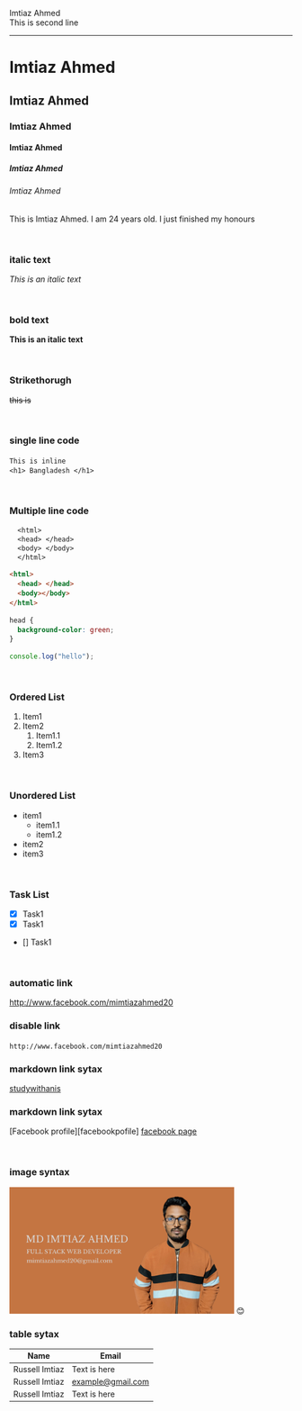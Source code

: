 <!--markdown tutorial-->

Imtiaz Ahmed<br/>
This is second line

---

# Imtiaz Ahmed

## Imtiaz Ahmed

### Imtiaz Ahmed

#### Imtiaz Ahmed

##### Imtiaz Ahmed

###### Imtiaz Ahmed

<p>This is Imtiaz Ahmed. I am 24 years old. I just finished my honours </p>

<br/>

### italic text

_This is an italic text_

<br/>

### bold text

**This is an italic text**

<br/>

### Strikethorugh

~~this is~~

<br/>

### single line code

`This is inline`  
`<h1> Bangladesh </h1>`

<br/>

### Multiple line code

```
  <html>
  <head> </head>
  <body> </body>
  </html>
```

```html
<html>
  <head> </head>
  <body></body>
</html>
```

```css
head {
  background-color: green;
}
```

```javascript
console.log("hello");
```

<br/>

### Ordered List

1. Item1
2. Item2
   1. Item1.1
   2. Item1.2
3. Item3

<br/>

### Unordered List

- item1
  - item1.1
  - item1.2
- item2
- item3

<br/>

### Task List

- [x] Task1
- [x] Task1
- [] Task1

<br/>

### automatic link

http://www.facebook.com/mimtiazahmed20

### disable link

`http://www.facebook.com/mimtiazahmed20`

### markdown link sytax

[studywithanis](http://www.facebook.com/russellimtiazbd)

### markdown link sytax

[Facebook profile][facebookpofile]
[facebook page][facebookpage]

<br/>

### image syntax

<!-- ![profile](./images/me.jpg) -->
<img src="./images/facebook.png" width="400" title="profile image"/>
😊

<br/>

### table sytax

| Name         | Email                  |
| ------------ | ---------------------- |
| Russell Imtiaz | Text is here           |
| Russell Imtiaz | example@gmail.com |
| Russell Imtiaz | Text is here           |

<!-- all link is here -->

[facebookprofile]: http://www.facebook.com/russellimtiazbd
[facebookpage]: http://www.facebook.com/russellimtiazbd

